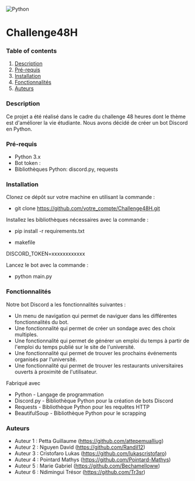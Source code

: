 ![Python](https://img.shields.io/badge/python-3670A0?style=for-the-badge&logo=python&logoColor=ffdd54)
# Challenge48H

### Table of contents
1. [Description](###Description)
2. [Pré-requis](###Pré-requis)
3. [Installation](###Installation)
4. [Fonctionnalités](###Fonctionnalités)
5. [Auteurs](###Auteurs)

### Description

Ce projet a été réalisé dans le cadre du challenge 48 heures dont le thème est d'améliorer la vie étudiante. Nous avons décidé de créer un bot Discord en Python.

### Pré-requis

* Python 3.x 
* Bot token : 
* Bibliothèques Python: discord.py, requests 

### Installation

Clonez ce dépôt sur votre machine en utilisant la commande :

* git clone https://github.com/votre_compte/Challenge48H.git

Installez les bibliothèques nécessaires avec la commande :

* pip install -r requirements.txt

* makefile

DISCORD_TOKEN=xxxxxxxxxxxx

Lancez le bot avec la commande :

* python main.py

### Fonctionnalités

Notre bot Discord a les fonctionnalités suivantes :

* Un menu de navigation qui permet de naviguer dans les différentes fonctionnalités du bot.
* Une fonctionnalité qui permet de créer un sondage avec des choix multiples.
* Une fonctionnalité qui permet de générer un emploi du temps à partir de l'emploi du temps publié sur le site de l'université.
* Une fonctionnalité qui permet de trouver les prochains événements organisés par l'université.
* Une fonctionnalité qui permet de trouver les restaurants universitaires ouverts à proximité de l'utilisateur.

Fabriqué avec
* Python - Langage de programmation
* Discord.py - Bibliothèque Python pour la création de bots Discord
* Requests - Bibliothèque Python pour les requêtes HTTP
* BeautifulSoup - Bibliothèque Python pour le scrapping

### Auteurs

* Auteur 1 : Petta Guillaume (https://github.com/attepemualliug)
* Auteur 2 : Nguyen David (https://github.com/Randil12)
* Auteur 3 : Cristofaro Lukas (https://github.com/lukascristofaro)
* Auteur 4 : Pointard Mathys (https://github.com/Pointard-Mathys)
* Auteur 5 : Marie Gabriel (https://github.com/Bechamelloww)
* Auteur 6 : Ndimingui Trésor (https://github.com/Tr3sr)
